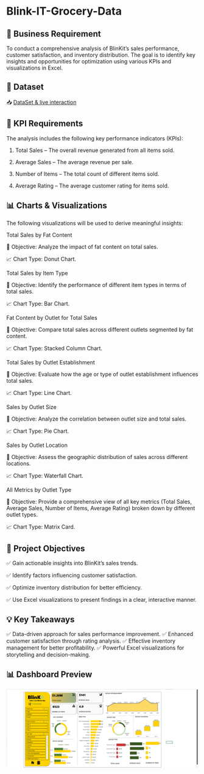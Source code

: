 # Blink-IT-Grocery-Data
## 🚀 Business Requirement

To conduct a comprehensive analysis of BlinKit’s sales performance, customer satisfaction, and inventory distribution. The goal is to identify key insights and opportunities for optimization using various KPIs and visualizations in Excel.

 ## 📂 Dataset

📥  <a href="https://github.com/supraja-kamineni/BlinkIT-Grocery-Data/blob/main/BlinkIT%20Grocery%20Data.xlsx">DataSet & live interaction</a>

## 📌 KPI Requirements

The analysis includes the following key performance indicators (KPIs):

1. Total Sales – The overall revenue generated from all items sold.

2. Average Sales – The average revenue per sale.

3. Number of Items – The total count of different items sold.

4. Average Rating – The average customer rating for items sold.


## 📊 Charts & Visualizations
The following visualizations will be used to derive meaningful insights:

Total Sales by Fat Content

🎯 Objective: Analyze the impact of fat content on total sales.

📈 Chart Type: Donut Chart.

Total Sales by Item Type

🎯 Objective: Identify the performance of different item types in terms of total sales.

📈 Chart Type: Bar Chart.

Fat Content by Outlet for Total Sales

🎯 Objective: Compare total sales across different outlets segmented by fat content.

📈 Chart Type: Stacked Column Chart.

Total Sales by Outlet Establishment

🎯 Objective: Evaluate how the age or type of outlet establishment influences total sales.

📈 Chart Type: Line Chart.

Sales by Outlet Size

🎯 Objective: Analyze the correlation between outlet size and total sales.

📈 Chart Type: Pie Chart.

Sales by Outlet Location

🎯 Objective: Assess the geographic distribution of sales across different locations.

📈 Chart Type: Waterfall Chart.

All Metrics by Outlet Type

🎯 Objective: Provide a comprehensive view of all key metrics (Total Sales, Average Sales, Number of Items, Average Rating) broken down by different outlet types.

📈 Chart Type: Matrix Card.
## 🎯 Project Objectives

✅ Gain actionable insights into BlinKit’s sales trends.

✅ Identify factors influencing customer satisfaction.

✅ Optimize inventory distribution for better efficiency.

✅ Use Excel visualizations to present findings in a clear, interactive manner.

## 💡 Key Takeaways

✅ Data-driven approach for sales performance improvement.
✅ Enhanced customer satisfaction through rating analysis.
✅ Effective inventory management for better profitability.
✅ Powerful Excel visualizations for storytelling and decision-making.

## 📊 Dashboard Preview
![image alt ](https://github.com/supraja-kamineni/BlinkIT-Grocery-Data/blob/main/Blinkit_DashBoard.png?raw=true)
